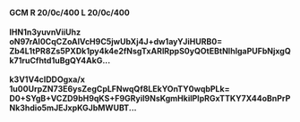 #### GCM R 20/0c/400 L 20/0c/400
**lHN1n3yuvnViiUhz**<br/>**oN97rAl0CqCZoAlVcH9C5jwUbXj4J+dw1ayYJiHURB0=**<br/>**Zb4L1tPR8Zs5PXDk1py4k4e2fNsgTxARIRppS0yQOtEBtNlhlgaPUFbNjxgQk71ruCfhtd1uBgQY4AkG...**<br/><br/>
**k3V1V4cIDDOgxa/x**<br/>**1u00UrpZN73E6ysZegCpLFNwqQf8LEkYOnTY0wqbPLk=**<br/>**D0+SYgB+VCZD9bH9qKS+F9GRyiI9NsKgmHkilPlpRGxTTKY7X44oBnPrPNk3hdio5mJEJxpKGJbMWUBT...**